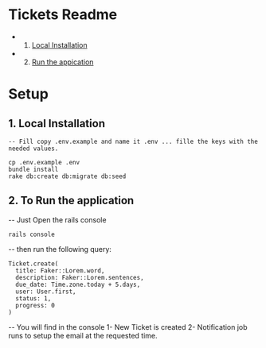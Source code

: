 # Tickets Readme

<!-- vscode-markdown-toc -->

- 1. [ Local Installation](#LocalInstallation)
- 2. [ Run the appication](#Runappication)

# Setup

## 1. <a name='LocalInstallation'></a> Local Installation

```
-- Fill copy .env.example and name it .env ... fille the keys with the needed values.

cp .env.example .env
bundle install
rake db:create db:migrate db:seed
```

## 2. <a name='Runappication'></a> To Run the application

-- Just Open the rails console

```
rails console

```
-- then run the following query:

```
Ticket.create(
  title: Faker::Lorem.word,
  description: Faker::Lorem.sentences,
  due_date: Time.zone.today + 5.days,
  user: User.first,
  status: 1,
  progress: 0
)
```

-- You will find in the console 
1- New Ticket is created
2- Notification job runs to setup the email at the requested time.
